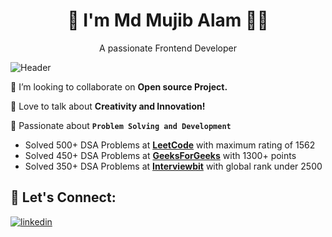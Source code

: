
<h1 align='center'>
 👋 I'm Md Mujib Alam 👨‍💻
</h1>

<p align='center'>
  A passionate Frontend Developer 
</p>


<img src="https://media.licdn.com/dms/image/C5616AQEnF0hyYk8TwQ/profile-displaybackgroundimage-shrink_350_1400/0/1602312023475?e=1681948800&v=beta&t=sKLmKTRi-xK7ZKcAVyIYEr9nPNZlDrtcxPG0N34RxTQ" alt="Header"/>
<br/>

👯 I’m looking to collaborate on **Open source Project.**

🚀 Love to talk about **Creativity and Innovation!**

:muscle: Passionate about **`Problem Solving and Development`** <br>
- Solved 500+ DSA Problems at **[LeetCode](https://leetcode.com/md_hamid/)** with maximum rating of 1562
- Solved 450+ DSA Problems at **[GeeksForGeeks](https://auth.geeksforgeeks.org/user/md_hamid/)** with 1300+ points
- Solved 350+ DSA Problems at **[Interviewbit](https://www.interviewbit.com/profile/md_hamid)** with global rank under 2500






## 🔗 Let's Connect:
[![linkedin](https://img.shields.io/badge/LinkedIn-0077B5?style=for-the-badge&logo=linkedin&logoColor=white)](https://www.linkedin.com/in/mdmujibalam/)


<!--
**anandkr1011/anandkr1011** is a ✨ _special_ ✨ repository because its `README.md` (this file) appears on your GitHub profile.

Here are some ideas to get you started:

- 🔭 I’m currently working on ...
- 🌱 I’m currently learning ...
- 👯 I’m looking to collaborate on ...
- 🤔 I’m looking for help with ...
- 💬 Ask me about ...
- 📫 How to reach me: ...
- 😄 Pronouns: ...
- ⚡ Fun fact: ...
-->
